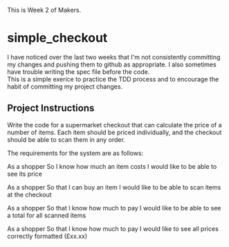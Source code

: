 This is Week 2 of Makers.

# simple_checkout

I have noticed over the last two weeks that I'm not consistently committing my changes and pushing them to github as appropriate. I also sometimes have trouble writing the spec file before the code.  
This is a simple exerice to practice the TDD process and to encourage the habit of committing my project changes.

## Project Instructions
Write the code for a supermarket checkout that can calculate the price of a number of items. Each item should be priced individually, and the checkout should be able to scan them in any order.

The requirements for the system are as follows:

As a shopper
So I know how much an item costs
I would like to be able to see its price

As a shopper
So that I can buy an item
I would like to be able to scan items at the checkout

As a shopper
So that I know how much to pay
I would like to be able to see a total for all scanned items

As a shopper
So that I know how much to pay
I would like to see all prices correctly formatted (£xx.xx)
